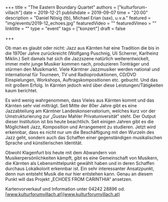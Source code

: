 +++
title = "The Eastern Boundary Quartet"
authors = ["kulturforum-villach"]
date = 2019-12-21
publishdate = 2019-09-07
time = "20:00"
description = "Daniel Nösig (tb), Michael Erian (sax), u.v.a."
featured = "img/events/2019-12_echoes.jpg"
featuredVideo = ""
featuredVimeo = ""
linktitle = ""
type = "event"
tags = ["konzert"]
draft = false

+++

Ob man es glaubt oder nicht: Jazz aus Kärnten hat eine Tradition die bis in die 1970er Jahre zurückreicht (Wolfgang Puschnig, Uli Scherrer, Karlheinz Miklin.) Seit damals hat sich die Jazzszene natürlich weiterentwickelt, immer mehr junge Musiker kommen nach, produzieren Tonträger und stürmen den Musikmarkt.
Viele Kärntner Jazzmusiker werden national und international für Tourneen, TV und Radioproduktionen, CD/DVD Einspielungen, Workshops, Auftragskompositionen etc. gebucht. Und das mit großem Erfolg.
In Kärnten jedoch wird über diese Leistungen/Tätigkeiten kaum berichtet.

Es wird wenig wahrgenommen, dass Vieles aus Kärnten kommt und das Kärnten sehr viel mitträgt.
Seit Mitte der 80er Jahre gibt es eine Jazzabteilung am Kärntner Landeskonservatorium, welches kurz vor der Umstrukturierung zur „Gustav Mahler Privatuniversität“ steht. Der Output dieser Institution ist bis heute beachtlich. Seit einigen Jahren gibt es die Möglichkeit Jazz, Komposition und Arrangement zu studieren. Jetzt wird erkennbar, dass es nicht nur um die Beschäftigung mit den Wurzeln des Jazz geht, sondern auch das Schaffen einer gegenständigen musikalischen Sprache und künstlerischen Identität.

Obwohl Klagenfurt bis heute mit dem Abwandern von Musikerpersönlichkeiten kämpft, gibt es eine Gemeinschaft von Musikern, die Kärnten als Lebensmittelpunkt gewählt haben und in deren Schaffen durchaus Lokalkolorit erkennbar ist. Ein sehr interessanter Ansatzpunkt, denn nun entsteht Musik die nur hier entstehen kann.
Genau an diesem Punkt will das Projekt „ECHOES FROM CARINTHIA“ ansetzen.

Kartenvorverkauf und Information unter 04242 28896 od. [www.kulturforumvillach.at](www.kulturforumvillach.at)
